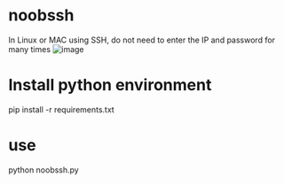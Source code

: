 # noobssh
In Linux or MAC using SSH, do not need to enter the IP and password for many times
 ![image](http://img.noobw.com/post-5fe10a50-be31-11e6-a18a-00163e0034f9.png)
 # Install python environment
pip install -r requirements.txt

# use
python noobssh.py
